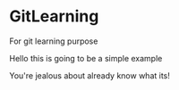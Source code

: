 # GitLearning
For git learning purpose

Hello this is going to be a simple example

You're jealous about already know what its!